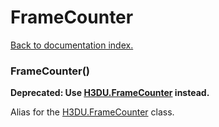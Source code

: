 # FrameCounter

[Back to documentation index.](index.md)

 <a name='FrameCounter'></a>
### FrameCounter()

<b>Deprecated: Use <a href="H3DU.FrameCounter.md">H3DU.FrameCounter</a> instead.</b>

Alias for the <a href="H3DU.FrameCounter.md">H3DU.FrameCounter</a> class.
